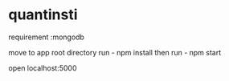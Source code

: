 # quantinsti

requirement :mongodb

move to app root directory
run - npm install
then run - npm start

open localhost:5000
